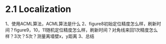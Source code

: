 # 2.1 Localization
1、使用ACML算法，ACML算法是什么
2、figure8初始定位精度怎么样，刷新时间？figure9，10，11随机定位精度怎么样，刷新时间？对角线来回1次精度怎么样？3次？5次？测量离墙壁x，y距离
3、总结
